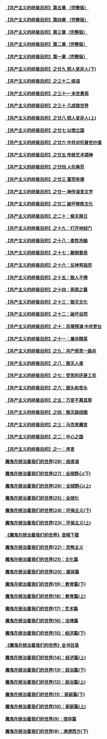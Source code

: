 #### [【共产主义的终极目的】第五章 （完整版）](../pages/nsc422/n11428912.md?t=08131516) 

#### [【共产主义的终极目的】第四章 （完整版）](../pages/nsc422/n11428907.md?t=08131516) 

#### [【共产主义的终极目的】第三章（完整版）](../pages/nsc422/n11428848.md?t=08131516) 

#### [【共产主义的终极目的】第二章（完整版）](../pages/nsc422/n11428831.md?t=08131516) 

#### [【共产主义的终极目的】第一章（完整版）](../pages/nsc422/n11417651.md?t=08131516) 

#### [【共产主义的终极目的】之廿九 把人变非人(下)](../pages/nsc422/n11344140.md?t=08131516) 

#### [【共产主义的终极目的】之三十二 结语](../pages/nsc422/n11360535.md?t=08131516) 

#### [【共产主义的终极目的】之三十一 末世景观](../pages/nsc422/n11351129.md?t=08131516) 

#### [【共产主义的终极目的】之三十 几成狼世界](../pages/nsc422/n11348280.md?t=08131516) 

#### [【共产主义的终极目的】之廿八 把人变非人(上)](../pages/nsc422/n11340492.md?t=08131516) 

#### [【共产主义的终极目的】之廿七 以恨立国](../pages/nsc422/n11336944.md?t=08131516) 

#### [【共产主义的终极目的】之廿六 中共对抗普世价值](../pages/nsc422/n11324785.md?t=08131516) 

#### [【共产主义的终极目的】之廿五 传统艺术颂神](../pages/nsc422/n11296396.md?t=08131516) 

#### [【共产主义的终极目的】之廿四 人伦典范](../pages/nsc422/n11296397.md?t=08131516) 

#### [【共产主义的终极目的】之廿三 富而有德](../pages/nsc422/n11283598.md?t=08131516) 

#### [【共产主义的终极目的】之廿一 神传语言文字](../pages/nsc422/n11263265.md?t=08131516) 

#### [【共产主义的终极目的】之廿二 破坏修炼文化](../pages/nsc422/n11245728.md?t=08131516) 

#### [【共产主义的终极目的】之二十：偷天换日](../pages/nsc422/n11238846.md?t=08131516) 

#### [【共产主义的终极目的】之十九：打开地狱门](../pages/nsc422/n11206376.md?t=08131516) 

#### [【共产主义的终极目的】之十八：柔性洗脑](../pages/nsc422/n11199994.md?t=08131516) 

#### [【共产主义的终极目的】之十七：颠倒善恶](../pages/nsc422/n11179782.md?t=08131516) 

#### [【共产主义的终极目的】之十六：反神骂祖宗](../pages/nsc422/n11166798.md?t=08131516) 

#### [【共产主义的终极目的】之十五：毁人不倦](../pages/nsc422/n11166792.md?t=08131516) 

#### [【共产主义的终极目的】之十四：邪恶之最](../pages/nsc422/n11150249.md?t=08131516) 

#### [【共产主义的终极目的】之十三：毁灭文化](../pages/nsc422/n11135227.md?t=08131516) 

#### [【共产主义的终极目的】之十二：破坏自然](../pages/nsc422/n11135214.md?t=08131516) 

#### [【共产主义的终极目的】之十：苏俄预演 中共登台](../pages/nsc422/n11118424.md?t=08131516) 

#### [【共产主义的终极目的】之十一：屠杀精英](../pages/nsc422/n11118442.md?t=08131516) 

#### [【共产主义的终极目的】之九：共产邪灵一路杀](../pages/nsc422/n11114139.md?t=08131516) 

#### [【共产主义的终极目的】之八：毁灭人类](../pages/nsc422/n11108503.md?t=08131516) 

#### [【共产主义的终极目的】之七：受苦的还是工农](../pages/nsc422/n11101809.md?t=08131516) 

#### [【共产主义的终极目的】之六：甜头和苦头](../pages/nsc422/n11096971.md?t=08131516) 

#### [【共产主义的终极目的】之五：万变不离其邪](../pages/nsc422/n11091285.md?t=08131516) 

#### [【共产主义的终极目的】之四：毁灭路线图](../pages/nsc422/n11086284.md?t=08131516) 

#### [【共产主义的终极目的】之三：马克思魔变](../pages/nsc422/n11061941.md?t=08131516) 

#### [【共产主义的终极目的】之二：中心之国](../pages/nsc422/n11047728.md?t=08131516) 

#### [【共产主义的终极目的】之一：序言](../pages/nsc422/n11086077.md?t=08131516) 

#### [魔鬼在统治着我们的世界(28)：结束语](../pages/nsc422/n10936246.md?t=08131516) 

#### [魔鬼在统治着我们的世界(27)：全球野心(下)](../pages/nsc422/n10928319.md?t=08131516) 

#### [魔鬼在统治着我们的世界(26)：全球野心(上)](../pages/nsc422/n10900318.md?t=08131516) 

#### [魔鬼在统治着我们的世界(25)：全球化](../pages/nsc422/n10788205.md?t=08131516) 

#### [魔鬼在统治着我们的世界(24)：环保主义(下)](../pages/nsc422/n10695307.md?t=08131516) 

#### [魔鬼在统治着我们的世界(23)：环保主义(上)](../pages/nsc422/n10688613.md?t=08131516) 

#### [《魔鬼在统治着我们的世界》音频下载](../pages/nsc422/n10635553.md?t=08131516) 

#### [魔鬼在统治着我们的世界(22)：恐怖主义](../pages/nsc422/n10614727.md?t=08131516) 

#### [魔鬼在统治着我们的世界(21)：文化篇](../pages/nsc422/n10597706.md?t=08131516) 

#### [魔鬼在统治着我们的世界(20)：媒体篇](../pages/nsc422/n10586579.md?t=08131516) 

#### [魔鬼在统治着我们的世界(19)：教育篇(下)](../pages/nsc422/n10564808.md?t=08131516) 

#### [魔鬼在统治着我们的世界(18)：教育篇(上)](../pages/nsc422/n10526970.md?t=08131516) 

#### [魔鬼在统治着我们的世界(17)：艺术篇](../pages/nsc422/n10499093.md?t=08131516) 

#### [魔鬼在统治着我们的世界(16)：法律篇](../pages/nsc422/n10485969.md?t=08131516) 

#### [魔鬼在统治着我们的世界(15)：经济篇(下)](../pages/nsc422/n10469975.md?t=08131516) 

#### [《魔鬼在统治着我们的世界》全书目录](../pages/nsc422/n10464261.md?t=08131516) 

#### [魔鬼在统治着我们的世界(14)：经济篇(上)](../pages/nsc422/n10457370.md?t=08131516) 

#### [魔鬼在统治着我们的世界(13)：政治篇(下)](../pages/nsc422/n10448270.md?t=08131516) 

#### [魔鬼在统治着我们的世界(12)：政治篇(上)](../pages/nsc422/n10444576.md?t=08131516) 

#### [魔鬼在统治着我们的世界(11)：家庭篇(下)](../pages/nsc422/n10440961.md?t=08131516) 

#### [魔鬼在统治着我们的世界(10)：家庭篇(上)](../pages/nsc422/n10435448.md?t=08131516) 

#### [魔鬼在统治着我们的世界(9)：信仰篇](../pages/nsc422/n10432159.md?t=08131516) 

#### [魔鬼在统治着我们的世界(8)：渗透西方(下)](../pages/nsc422/n10429603.md?t=08131516) 

